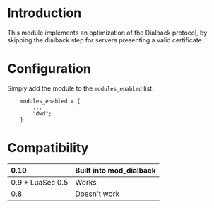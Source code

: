 # Introduction #

This module implements an optimization of the Dialback protocol, by
skipping the dialback step for servers presenting a valid certificate.

# Configuration #

Simply add the module to the `modules_enabled` list.

```
	modules_enabled = {
		...
		"dwd";
	}
```

# Compatibility #
|0.10|Built into mod\_dialback|
|:---|:-----------------------|
|0.9 + LuaSec 0.5|Works|
|0.8|Doesn't work|